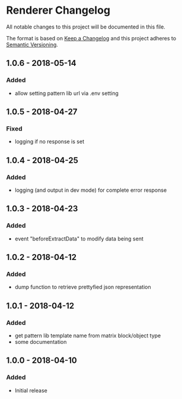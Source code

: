 # Renderer Changelog

All notable changes to this project will be documented in this file.

The format is based on [Keep a Changelog](http://keepachangelog.com/) and this project adheres to [Semantic Versioning](http://semver.org/).

## 1.0.6 - 2018-05-14
### Added
- allow setting pattern lib url via .env setting

## 1.0.5 - 2018-04-27
### Fixed
- logging if no response is set

## 1.0.4 - 2018-04-25
### Added
- logging (and output in dev mode) for complete error response

## 1.0.3 - 2018-04-23
### Added
- event "beforeExtractData" to modify data being sent

## 1.0.2 - 2018-04-12
### Added
- dump function to retrieve prettyfied json representation

## 1.0.1 - 2018-04-12
### Added
- get pattern lib template name from matrix block/object type 
- some documentation

## 1.0.0 - 2018-04-10
### Added
- Initial release
